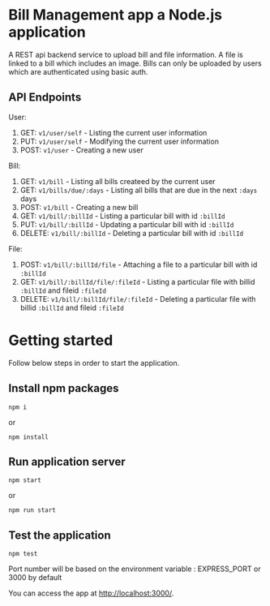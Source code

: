 # Bill Management app a Node.js application

A REST api backend service to upload bill and file information. A file is linked to a bill which includes an image.
Bills can only be uploaded by users which are authenticated using basic auth.

## API Endpoints

User:
1. GET: `v1/user/self` - Listing the current user information
2. PUT: `v1/user/self` - Modifying the current user information
3. POST: `v1/user` - Creating a new user

Bill:
1. GET: `v1/bill` - Listing all bills createed by the current user
2. GET: `v1/bills/due/:days` - Listing all bills that are due in the next `:days` days
3. POST: `v1/bill` - Creating a new bill
4. GET: `v1/bill/:billId` - Listing a particular bill with id `:billId`
5. PUT: `v1/bill/:billId` - Updating a particular bill with id `:billId`
6. DELETE: `v1/bill/:billId` - Deleting a particular bill with id `:billId`

File:
1. POST: `v1/bill/:billId/file` - Attaching a file to a particular bill with id `:billId`
2. GET: `v1/bill/:billId/file/:fileId` - Listing a particular file with billid `:billId` and fileid `:fileId`
3. DELETE: `v1/bill/:billId/file/:fileId` - Deleting a particular file with billid `:billId` and fileid `:fileId`

# Getting started

Follow below steps in order to start the application.

## Install npm packages

```
npm i
```

or

```
npm install
```

## Run application server

```
npm start
```
 
 or 
 
```
npm run start
```

## Test the application

```
npm test
```

Port number will be based on the environment variable : EXPRESS_PORT or 3000 by default

You can access the app at [http://localhost:3000/](http://localhost:3000/).
